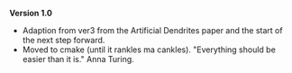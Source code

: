 **Version 1.0**
- Adaption from ver3 from the Artificial Dendrites paper and the start of the next step forward.
- Moved to cmake (until it rankles ma cankles). "Everything should be easier than it is." Anna Turing.
